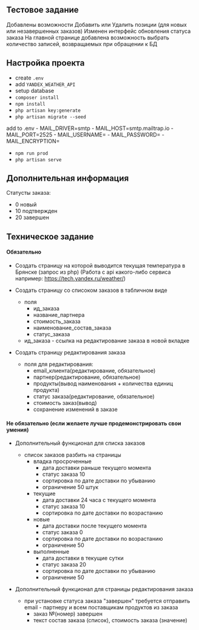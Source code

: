 ## Тестовое задание


Добавлены возможности Добавить или Удалить позиции (для новых или незавершенных заказов)
Изменен интерфейс обновления статуса заказа
На главной странице добавлена возможность выбрать количество записей, возвращаемых при обращении к БД

## Настройка проекта

- create `.env`
- add `YANDEX_WEATHER_API`
- setup database
- `composer install`
- `npm install`
- `php artisan key:generate`
- `php artisan migrate --seed`

add to .env
    - MAIL_DRIVER=smtp
    - MAIL_HOST=smtp.mailtrap.io
    - MAIL_PORT=2525
    - MAIL_USERNAME=
    - MAIL_PASSWORD=
    - MAIL_ENCRYPTION=


- `npm run prod`
- `php artisan serve`


## Дополнительная информация
Статусты заказа:
- 0 новый
- 10 подтвержден
- 20 завершен


## Техническое задание

#### Обязательно
- Создать страницу на которой выводится текущая температура в Брянске (запрос из php) (Работа с api какого-либо сервиса например: https://tech.yandex.ru/weather/)

- Создать страницу со списоком заказов в табличном виде
    - поля 
        - ид_заказа 
        - название_партнера 
        - стоимость_заказа 
        - наименование_состав_заказа 
        - статус_заказа
    - ид_заказа - ссылка на редактирование заказа в новой вкладке
- Создать страницу редактирования заказа
    - поля для редактирования:
        - email_клиента(редактирование, обязательное)
        - партнер(редактирование, обязательное)
        - продукты(вывод наименования + количества единиц продукта)
        - статус заказа(редактирование, обязательное)
        - стоимость заказ(вывод)
        - сохранение изменений в заказе

#### Не обязательно (если желаете лучше продемонстрировать свои умения)
- Дополнительный функционал для списка заказов
    - список заказов разбить на страницы
        - владка просроченные
            - дата доставки раньше текущего момента
            - статус заказа 10
            - сортировка по дате доставки по убыванию
            - ограничение 50 штук
        - текущие
            - дата доставки 24 часа с текущего момента
            - статус заказа 10
            - сортировка по дате доставки по возрастанию
        - новые
            - дата доставки после текущего момента
            - статус заказа 0
            - сортировка по дате доставки по возрастанию
            - ограничение 50
        - выполненные
            - дата доставки в текущие сутки
            - статус заказа 20
            - сортировка по дате доставки по убыванию
            - ограничение 50
            
- Дополнительный функционал для страницы редактирования заказа
    - при установке статуса заказа "завершен" требуется отправить email - партнеру и всем поставщикам продуктов из заказа
        - заказ №(номер) завершен
        - текст состав заказа (список), стоимость заказа (значение)

